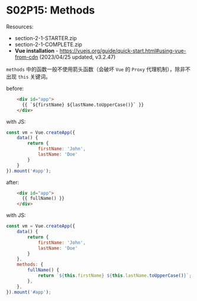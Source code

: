 # S02P15: Methods

Resources:

- section-2-1-STARTER.zip
- section-2-1-COMPLETE.zip
- **Vue installation** - https://vuejs.org/guide/quick-start.html#using-vue-from-cdn (2023/04/25 updated, v3.2.47)



`methods` 中的函数一般不使用箭头函数（会破坏 `Vue` 的 `Proxy` 代理机制），除非不出现 `this` 关键词。

before:

```html
    <div id="app">
      {{ `${firstName} ${lastName.toUpperCase()}` }}
    </div>
```

with JS:

```js
const vm = Vue.createApp({
    data() {
        return {
            firstName: 'John',
            lastName: 'Doe'
        }
    }
}).mount('#app');
```

after:

```html
    <div id="app">
      {{ fullName() }}
    </div>
```

with JS:

```js
const vm = Vue.createApp({
    data() {
        return {
            firstName: 'John',
            lastName: 'Doe'
        }
    },
    methods: {
        fullName() {
            return `${this.firstName} ${this.lastName.toUpperCase()}`;
        },
    },
}).mount('#app');
```

